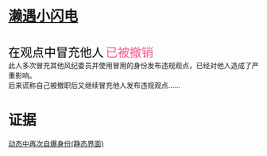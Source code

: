 <style>
  white {
  text-decoration: none;
  color: black;
  }
  </style>

<h1><a href="https://space.bilibili.com/674687892" class="white">濑遇小闪电</a></h1><br>
<font face="黑体" color=black size=5>在观点中冒充他人</font>
<font face="黑体" color="#f25d8e" size=5>已被撤销</font><br>
此人多次冒充其他风纪委员并使用冒用的身份发布违规观点，已经对他人造成了严重影响。<br>
后来谎称自己被撤职后又继续冒充他人发布违规观点……<br>

# 证据
[动态中再次自爆身份(静态界面)](https://qg46.github.io/bilibili/waterjudge/1/bevid-1.mhtml)
